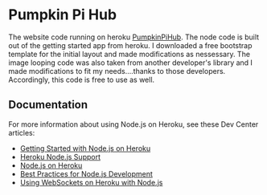 # Pumpkin Pi Hub

The website code running on heroku [PumpkinPiHub](htttp://www.pumpkinpihub.club).  The node code is built out of the getting started app from heroku.  I downloaded a free bootstrap template for the initial layout and made modifications as nessessary.
The image looping code was also taken from another developer's library and I made modifications to fit my needs....thanks to those developers.
Accordingly, this code is free to use as well.



## Documentation

For more information about using Node.js on Heroku, see these Dev Center articles:

- [Getting Started with Node.js on Heroku](https://devcenter.heroku.com/articles/getting-started-with-nodejs)
- [Heroku Node.js Support](https://devcenter.heroku.com/articles/nodejs-support)
- [Node.js on Heroku](https://devcenter.heroku.com/categories/nodejs)
- [Best Practices for Node.js Development](https://devcenter.heroku.com/articles/node-best-practices)
- [Using WebSockets on Heroku with Node.js](https://devcenter.heroku.com/articles/node-websockets)
